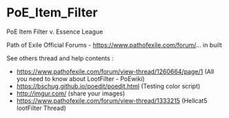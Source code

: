 # PoE_Item_Filter
PoE Item Filter v. Essence League

Path of Exile Official Forums - https://www.pathofexile.com/forum/... in built

See others thread and help contents : 
- https://www.pathofexile.com/forum/view-thread/1260664/page/1    (All you need to know about LootFilter - PoEwiki)
- https://bschug.github.io/poedit/poedit.html   (Testing color script)
- http://imgur.com/   (share your images)
- https://www.pathofexile.com/forum/view-thread/1333215 (Hellcat5 lootFilter Thread)

